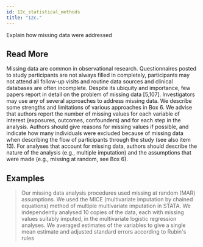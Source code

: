```yaml
---
id: 12c_statistical_methods
title: "12c."
---
```

Explain how missing data were addressed

## Read More

Missing data are common in observational research. Questionnaires posted to study participants are not always filled in completely, participants may not attend all follow-up visits and routine data sources and clinical databases are often incomplete. Despite its ubiquity and importance, few papers report in detail on the problem of missing data [5,107]. Investigators may use any of several approaches to address missing data. We describe some strengths and limitations of various approaches in Box 6. We advise that authors report the number of missing values for each variable of interest (exposures, outcomes, confounders) and for each step in the analysis. Authors should give reasons for missing values if possible, and indicate how many individuals were excluded because of missing data when describing the flow of participants through the study (see also item 13). For analyses that account for missing data, authors should describe the nature of the analysis (e.g., multiple imputation) and the assumptions that were made (e.g., missing at random, see Box 6).

## Examples

> Our missing data analysis procedures used missing at random (MAR) assumptions. We used the MICE (multivariate imputation by chained equations) method of multiple multivariate imputation in STATA. We independently analysed 10 copies of the data, each with missing values suitably imputed, in the multivariate logistic regression analyses. We averaged estimates of the variables to give a single mean estimate and adjusted standard errors according to Rubin's rules
